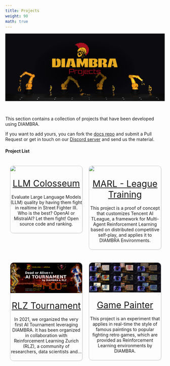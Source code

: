 ```yaml
---
title: Projects
weight: 90
math: true
---
```


<figure style="margin-bottom:0px; margin-top:0px; margin-right:auto; margin-left:auto; width: 100%;">
  <img src="../../images/projects/cover.png" style="margin-top:0px;margin-bottom:30px;">
</figure>

This section contains a collection of projects that have been developed using DIAMBRA.

If you want to add yours, you can fork the <a href="https://github.com/diambra/docs" target="_blank">docs repo</a> and submit a Pull Request or get in touch on our <a href="https://diambra.ai/discord" target="_blank">Discord server</a> and send us the material.

#### Project List

<div>
  <figure style="margin-top:20px;margin-bottom:20px; margin-right:2%; margin-left:3%; float:left; width:45.0%; border-radius: 10px; border: 1px solid #cccccc;  box-shadow: 1px 1px 2px rgba(0, 0, 0, 0.1);">
  <div style="overflow: hidden; border-top-left-radius: 10px; border-top-right-radius: 10px;">
   <a href="./llmcolosseum/"><img style="margin:0; margin-bottom: 19px;" src="../../images/projects/llmColosseum.gif"/></a>
   <figcaption align="middle">
      <div style="text-align: center; margin-bottom:20px">
        <a href="./llmcolosseum/" style="font-size:1.75rem;">LLM Colosseum</a><br/><br/>
        Evaluate Large Language Models (LLM) quality by having them fight in realtime in Street Fighter III. Who is the best? OpenAI or MistralAI? Let them fight! Open source code and ranking.
      </div>
   </figcaption>
   </div>
  </figure>

  <figure style="margin-top:20px;margin-bottom:20px; margin-right:auto; margin-left:2%; float:left; width:45.0%; border-radius: 10px; border: 1px solid #cccccc;  box-shadow: 1px 1px 2px rgba(0, 0, 0, 0.1);">
  <div style="overflow: hidden; border-top-left-radius: 10px; border-top-right-radius: 10px;">
   <a href="./marlleaguetraining/"><img style="margin:0; margin-bottom: 20px;" src="../../images/projects/marl.gif"/></a>
   </div>
   <figcaption align="middle">
   <div style="text-align: center; margin-bottom:20px">
    <a href="./marlleaguetraining/" style="font-size:1.75rem;">MARL - League Training</a><br/><br/>
        This project is a proof of concept that customizes Tencent AI TLeague, a framework for Multi-Agent Reinforcement Learning based on distributed competitive self-play, and applies it to DIAMBRA Environments.
   </div>
   </figcaption>
  </figure>
</div>
<div>
  <figure style="margin-top:20px;margin-bottom:20px; margin-right:2%; margin-left:3%; float:left; width:45.0%; border-radius: 10px; border: 1px solid #cccccc;  box-shadow: 1px 1px 2px rgba(0, 0, 0, 0.1);">
  <div style="overflow: hidden; border-top-left-radius: 10px; border-top-right-radius: 10px;">
   <a href="./rlztournament/"><img style="margin:0; margin-bottom: 20px;" src="../../images/projects/rlzTournament.jpg"/></a>
   <figcaption align="middle">
      <div style="text-align: center; margin-bottom:20px">
        <a href="./rlztournament/" style="font-size:1.75rem;">RLZ Tournament</a><br/><br/>
        In 2021, we organized the very first AI Tournament leveraging DIAMBRA. It has been organized in collaboration with Reinforcement Learning Zurich (RLZ), a community of researchers, data scientists and...
      </div>
   </figcaption>
   </div>
  </figure>

  <figure style="margin-top:20px;margin-bottom:20px; margin-right:auto; margin-left:2%; float:left; width:45.0%; border-radius: 10px; border: 1px solid #cccccc;  box-shadow: 1px 1px 2px rgba(0, 0, 0, 0.1);">
  <div style="overflow: hidden; border-top-left-radius: 10px; border-top-right-radius: 10px;">
   <a href="./gamepainter/"><img style="margin:0; margin-bottom: 20px;" src="../../images/projects/gamePainter.jpg"/></a>
   </div>
   <figcaption align="middle">
   <div style="text-align: center; margin-bottom:20px">
   <a href="./gamepainter/" style="font-size:1.75rem;">Game Painter</a><br/><br/>
   This project is an experiment that applies in real-time the style of famous paintings to popular fighting retro games, which are provided as Reinforcement Learning environments by DIAMBRA.
   </div>
   </figcaption>
  </figure>
</div>